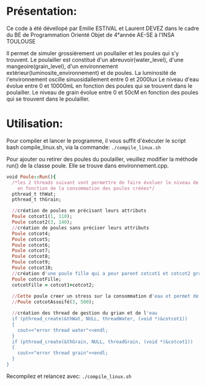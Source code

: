 # Présentation:
Ce code à été dévellopé par Emilie ESTIVAL et Laurent DEVEZ
dans le cadre du BE de Programmation Orienté Objet de 4°année AE-SE à l'INSA TOULOUSE

Il permet de simuler grossièrement un poullailer et les poules qui s'y trouvent. 
Le poulailler est constitué d'un abreuvoir(water_level), d'une mangeoire(grain_level), 
d'un environnement extérieur(luminosite_environnement) et de poules.
La luminosité de l'environnement oscille sinuosidallement entre 0 et 2000lux
Le niveau d'eau évolue entre 0 et 10000mL en fonction des poules qui se trouvent dans le poulailler.
Le niveau de grain évolue entre 0 et 50cM en fonction des poules qui se trouvent dans le poulailler.

# Utilisation:

Pour compiler et lancer le programme, il vous suffit d'éxécuter le script bash compile_linux.sh,
via la commande: `./compile_linux.sh`

Pour ajouter ou retirer des poules du poulailler, veuillez modifier la méthode run() de la classe poule.
Elle se trouve dans environnement.cpp.
```ruby
void Poule::Run(){
  /*les 2 threads suivant vont permettre de faire évoluer le niveau de grain et d'eau
	en fonction de la consommation des poules créées*/
  pthread_t thWat;
  pthread_t thGrain;

  //création de poules en précisant leurs attributs
  Poule cotcot1(1, 110);
  Poule cotcot2(3, 140);
  //création de poules sans préciser leurs attributs 
  Poule cotcot4;
  Poule cotcot5;
  Poule cotcot6;
  Poule cotcot7;
  Poule cotcot8;
  Poule cotcot9;
  Poule cotcot10;
  //création d'une poule fille qui a pour parent cotcot1 et cotcot2 grace à la surcharge de l'opérateur '+'
  Poule cotcotFille;
  cotcotFille = cotcot1+cotcot2;
  
  //Cette poule creer un stress sur la consommation d'eau et permet de tester l'"exception eau"
  //Poule cotcotAssoifé(3, 500); 

  //création des thread de gestion du grian et de l'eau
  if (pthread_create(&thWat, NULL, threadWater, (void *)&cotcot1))
  {
    cout<<"error thread water"<<endl;
  }
  if (pthread_create(&thGrain, NULL, threadGrain, (void *)&cotcot1))
  {
    cout<<"error thread grain"<<endl;
  }
}
```
Recompilez et relancez avec: 
`./compile_linux.sh`

